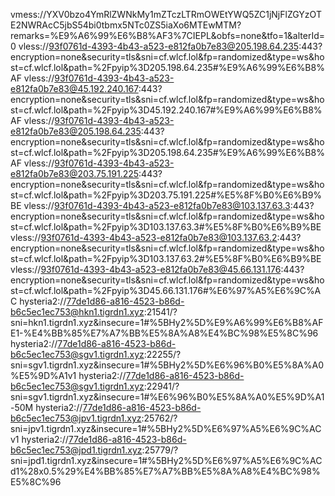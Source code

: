 vmess://YXV0bzo4YmRlZWNkMy1mZTczLTRmOWEtYWQ5ZC1jNjFlZGYzOTE2NWRAcC5jbS54bi0tbmx5NTc0ZS5iaXo6MTEwMTM?remarks=%E9%A6%99%E6%B8%AF3%7CIEPL&obfs=none&tfo=1&alterId=0
vless://93f0761d-4393-4b43-a523-e812fa0b7e83@205.198.64.235:443?encryption=none&security=tls&sni=cf.wlcf.lol&fp=randomized&type=ws&host=cf.wlcf.lol&path=%2Fpyip%3D205.198.64.235#%E9%A6%99%E6%B8%AF
vless://93f0761d-4393-4b43-a523-e812fa0b7e83@45.192.240.167:443?encryption=none&security=tls&sni=cf.wlcf.lol&fp=randomized&type=ws&host=cf.wlcf.lol&path=%2Fpyip%3D45.192.240.167#%E9%A6%99%E6%B8%AF
vless://93f0761d-4393-4b43-a523-e812fa0b7e83@205.198.64.235:443?encryption=none&security=tls&sni=cf.wlcf.lol&fp=randomized&type=ws&host=cf.wlcf.lol&path=%2Fpyip%3D205.198.64.235#%E9%A6%99%E6%B8%AF
vless://93f0761d-4393-4b43-a523-e812fa0b7e83@203.75.191.225:443?encryption=none&security=tls&sni=cf.wlcf.lol&fp=randomized&type=ws&host=cf.wlcf.lol&path=%2Fpyip%3D203.75.191.225#%E5%8F%B0%E6%B9%BE
vless://93f0761d-4393-4b43-a523-e812fa0b7e83@103.137.63.3:443?encryption=none&security=tls&sni=cf.wlcf.lol&fp=randomized&type=ws&host=cf.wlcf.lol&path=%2Fpyip%3D103.137.63.3#%E5%8F%B0%E6%B9%BE
vless://93f0761d-4393-4b43-a523-e812fa0b7e83@103.137.63.2:443?encryption=none&security=tls&sni=cf.wlcf.lol&fp=randomized&type=ws&host=cf.wlcf.lol&path=%2Fpyip%3D103.137.63.2#%E5%8F%B0%E6%B9%BE
vless://93f0761d-4393-4b43-a523-e812fa0b7e83@45.66.131.176:443?encryption=none&security=tls&sni=cf.wlcf.lol&fp=randomized&type=ws&host=cf.wlcf.lol&path=%2Fpyip%3D45.66.131.176#%E6%97%A5%E6%9C%AC
hysteria2://77de1d86-a816-4523-b86d-b6c5ec1ec753@hkn1.tigrdn1.xyz:21541/?sni=hkn1.tigrdn1.xyz&insecure=1#%5BHy2%5D%E9%A6%99%E6%B8%AFE1-%E4%BB%85%E7%A7%BB%E5%8A%A8%E4%BC%98%E5%8C%96
hysteria2://77de1d86-a816-4523-b86d-b6c5ec1ec753@sgv1.tigrdn1.xyz:22255/?sni=sgv1.tigrdn1.xyz&insecure=1#%5BHy2%5D%E6%96%B0%E5%8A%A0%E5%9D%A1v1
hysteria2://77de1d86-a816-4523-b86d-b6c5ec1ec753@sgv1.tigrdn1.xyz:22941/?sni=sgv1.tigrdn1.xyz&insecure=1#%E6%96%B0%E5%8A%A0%E5%9D%A1-50M
hysteria2://77de1d86-a816-4523-b86d-b6c5ec1ec753@jpv1.tigrdn1.xyz:25762/?sni=jpv1.tigrdn1.xyz&insecure=1#%5BHy2%5D%E6%97%A5%E6%9C%ACv1
hysteria2://77de1d86-a816-4523-b86d-b6c5ec1ec753@jpd1.tigrdn1.xyz:25779/?sni=jpd1.tigrdn1.xyz&insecure=1#%5BHy2%5D%E6%97%A5%E6%9C%ACd1%28x0.5%29%E4%BB%85%E7%A7%BB%E5%8A%A8%E4%BC%98%E5%8C%96
